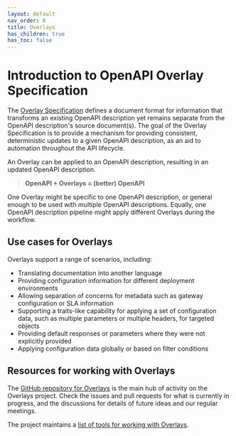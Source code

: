 ```yaml
---
layout: default
nav_order: 8
title: Overlays
has_children: true
has_toc: false
---
```


# Introduction to OpenAPI Overlay Specification

The [Overlay Specification](https://spec.openapis.org/overlay/latest.html) defines a document format for information that transforms an existing OpenAPI description yet remains separate from the OpenAPI description's source document(s).
The goal of the Overlay Specification is to provide a mechanism for providing consistent, deterministic updates to a given OpenAPI description, as an aid to automation throughout the API lifecycle.

An Overlay can be applied to an OpenAPI description, resulting in an updated OpenAPI description.

> **OpenAPI + Overlays = (better) OpenAPI**

One Overlay might be specific to one OpenAPI description, or general enough to be used with multiple OpenAPI descriptions.
Equally, one OpenAPI description pipeline might apply different Overlays during the workflow.

## Use cases for Overlays

Overlays support a range of scenarios, including:

- Translating documentation into another language
- Providing configuration information for different deployment environments
- Allowing separation of concerns for metadata such as gateway configuration or SLA information
- Supporting a traits-like capability for applying a set of configuration data, such as multiple parameters or multiple headers, for targeted objects
- Providing default responses or parameters where they were not explicitly provided
- Applying configuration data globally or based on filter conditions

## Resources for working with Overlays

The [GitHub repository for Overlays](https://github.com/oai/Overlay-Specification) is the main hub of activity on the Overlays project.
Check the issues and pull requests for what is currently in progress, and the discussions for details of future ideas and our regular meetings.

The project maintains a [list of tools for working with Overlays](https://github.com/OAI/Overlay-Specification/?tab=readme-ov-file#tools-that-support-overlays).

